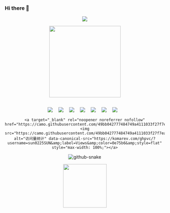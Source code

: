 ### Hi there 👋

<!--
**LJJbyZJU/LJJbyZJU** is a ✨ _special_ ✨ repository because its `README.md` (this file) appears on your GitHub profile.

Here are some ideas to get you started:

- 🔭 I’m currently working on ...
- 🌱 I’m currently learning ...
- 👯 I’m looking to collaborate on ...
- 🤔 I’m looking for help with ...
- 💬 Ask me about ...
- 📫 How to reach me: ...
- 😄 Pronouns: ...
- ⚡ Fun fact: ...
<div align="center"> <img src="https://metrics.lecoq.io/LJJbyZJU?template=classic&config.timezone=Asia%2FShanghai"> </div>
-->

<div align="center" dir="auto">
  
  <div dir="auto">
    <a href="https://blog.sunguoqi.com/" rel="nofollow">
      <img src="https://camo.githubusercontent.com/8895166f9b8e71643c4586cb1e6b6b8c3c7c77502e35174910fbacab09a36ca1/68747470733a2f2f726561646d652d747970696e672d7376672e64656d6f6c61622e636f6d3f666f6e743d466972612b436f64652670617573653d313030302677696474683d343335266c696e65733d636f6e736f6c652e6c6f672825323248656c6c6f253243253230576f726c64253232293be5b08fe5ad99e5908ce5ada6e7a59de682a8e4bb8ae5a4a9e68489e5bfab212663656e7465723d747275652673697a653d3237" data-canonical-src="https://readme-typing-svg.demolab.com?font=Fira+Code&amp;pause=1000&amp;width=435&amp;lines=console.log(%22Hello%2C%20World%22);小孙同学祝您今天愉快!&amp;center=true&amp;size=27" style="max-width: 100%;">
    </a>
  </div>
  
  <themed-picture data-catalyst-inline="true" data-catalyst=""><picture>
    <source media="(prefers-color-scheme: dark)" srcset="https://camo.githubusercontent.com/c31248d607b3c8fe3175a3b6ca8d8f297ec4e2ce91daefa658ab2c34982890ea/68747470733a2f2f63646e2e6a7364656c6976722e6e65742f67682f73756e3032323553554e2f73756e3032323553554e2f6173736574732f696d616765732f636f64696e672e676966" data-canonical-src="https://cdn.jsdelivr.net/gh/sun0225SUN/sun0225SUN/assets/images/coding.gif">
    <source media="(prefers-color-scheme: light)" srcset="https://camo.githubusercontent.com/8cf3d8ae0950a16174dced7756f58a9f3b84caafba702e67e66828a1467400aa/68747470733a2f2f63646e2e6a7364656c6976722e6e65742f67682f73756e3032323553554e2f73756e3032323553554e2f6173736574732f696d616765732f646576656c6f7065722e737667" height="225px" data-canonical-src="https://cdn.jsdelivr.net/gh/sun0225SUN/sun0225SUN/assets/images/developer.svg">
    <img src="https://camo.githubusercontent.com/c31248d607b3c8fe3175a3b6ca8d8f297ec4e2ce91daefa658ab2c34982890ea/68747470733a2f2f63646e2e6a7364656c6976722e6e65742f67682f73756e3032323553554e2f73756e3032323553554e2f6173736574732f696d616765732f636f64696e672e676966" data-canonical-src="https://cdn.jsdelivr.net/gh/sun0225SUN/sun0225SUN/assets/images/coding.gif" style="visibility:visible;max-width:100%;">
  </picture></themed-picture>
  
  <div dir="auto">&nbsp;</div>
  
  <div dir="auto">
    <a href="https://blog.sunguoqi.com/" rel="nofollow"><img src="https://camo.githubusercontent.com/f17341d1f14e1905e9ef86a3108ab64f9beb940a9ea48fcd68d8cb91ada0044f/68747470733a2f2f696d672e736869656c64732e696f2f62616467652f576562736974652de58d9ae5aea22d626c7565" data-canonical-src="https://img.shields.io/badge/Website-博客-blue" style="max-width: 100%;"></a>&emsp;
    <a href="https://twitter.com/sun0225SUN/" rel="nofollow"><img src="https://camo.githubusercontent.com/92eeed925000a01b7dbb0487ef8c5bb35f7a552ce97e3e21438515d440972860/68747470733a2f2f696d672e736869656c64732e696f2f62616467652f547769747465722de68ea8e789b92d626c7565" data-canonical-src="https://img.shields.io/badge/Twitter-推特-blue" style="max-width: 100%;"></a>&emsp;
    <a href="https://www.youtube.com/@sun0225SUN" rel="nofollow"><img src="https://camo.githubusercontent.com/8543581b3be7b694975f425605dc21b5e054864566a940ad9ac61c8b2acc0861/68747470733a2f2f696d672e736869656c64732e696f2f62616467652f596f75547562652de6b2b9e7aea12d633332313336" data-canonical-src="https://img.shields.io/badge/YouTube-油管-c32136" style="max-width: 100%;"></a>&emsp;
    <a href="https://mp.sunguoqi.com" rel="nofollow"><img src="https://camo.githubusercontent.com/76e950c194bff0ce0dde328d8fad0134602bbf46fecec5a1ac8dcf6d42707fcd/68747470733a2f2f696d672e736869656c64732e696f2f62616467652f5765436861742de5beaee4bfa12d303763313630" data-canonical-src="https://img.shields.io/badge/WeChat-微信-07c160" style="max-width: 100%;"></a>&emsp;
    <a href="https://space.bilibili.com/448488855/" rel="nofollow"><img src="https://camo.githubusercontent.com/b1eef5b46962c08cac3e579d9295ed12752bf058de1a30260d17664a23b5e94f/68747470733a2f2f696d672e736869656c64732e696f2f62616467652f42696c6962696c692d42e7ab992d666636396234" data-canonical-src="https://img.shields.io/badge/Bilibili-B站-ff69b4" style="max-width: 100%;"></a>&emsp;
    <a href="https://blog.csdn.net/weixin_50915462/" rel="nofollow"><img src="https://camo.githubusercontent.com/6d46a09f75cd1296ac40b6403c33cc4be64e85200516b7d575ad8eddbdbd2eea/68747470733a2f2f696d672e736869656c64732e696f2f62616467652f4353444e2de8aebae59d9b2d633332313336" data-canonical-src="https://img.shields.io/badge/CSDN-论坛-c32136" style="max-width: 100%;"></a>&emsp;
    <a href="https://www.zhihu.com/people/sunguoqi/" rel="nofollow"><img src="https://camo.githubusercontent.com/9c5813608682c04008508863cb4455041d45c47ff980edd6810fee50fdb39ca5/68747470733a2f2f696d672e736869656c64732e696f2f62616467652f5a686968752de79fa5e4b98e2d626c7565" data-canonical-src="https://img.shields.io/badge/Zhihu-知乎-blue" style="max-width: 100%;"></a>&emsp;
    
    <a target="_blank" rel="noopener noreferrer nofollow" href="https://camo.githubusercontent.com/49bb042777484749a4111033f27f7ea2146407bece6ba7cd00320dc18a696901/68747470733a2f2f6b6f6d617265762e636f6d2f67687076632f3f757365726e616d653d73756e3032323553554e266c6162656c3d566965777326636f6c6f723d306537356236267374796c653d666c6174"><img src="https://camo.githubusercontent.com/49bb042777484749a4111033f27f7ea2146407bece6ba7cd00320dc18a696901/68747470733a2f2f6b6f6d617265762e636f6d2f67687076632f3f757365726e616d653d73756e3032323553554e266c6162656c3d566965777326636f6c6f723d306537356236267374796c653d666c6174" alt="访问量统计" data-canonical-src="https://komarev.com/ghpvc/?username=sun0225SUN&amp;label=Views&amp;color=0e75b6&amp;style=flat" style="max-width: 100%;"></a>
  </div>
  
  <themed-picture data-catalyst-inline="true" data-catalyst=""><picture>
    <source media="(prefers-color-scheme: dark)" srcset="https://camo.githubusercontent.com/8310f28df8f412aae3ca368fa9cdbd59b7b284e1de11d30ccb26bd80f6784a81/68747470733a2f2f63646e2e6a7364656c6976722e6e65742f67682f73756e3032323553554e2f73756e3032323553554e2f70726f66696c652d736e616b652d636f6e747269622f6769746875622d636f6e747269627574696f6e2d677269642d736e616b652d6461726b2e737667" data-canonical-src="https://cdn.jsdelivr.net/gh/sun0225SUN/sun0225SUN/profile-snake-contrib/github-contribution-grid-snake-dark.svg">
    <source media="(prefers-color-scheme: light)" srcset="https://camo.githubusercontent.com/2f9611346e0f436db638275916f6552138e9d0621669b655e94f4fcdff7093f3/68747470733a2f2f63646e2e6a7364656c6976722e6e65742f67682f73756e3032323553554e2f73756e3032323553554e2f70726f66696c652d736e616b652d636f6e747269622f6769746875622d636f6e747269627574696f6e2d677269642d736e616b652e737667" data-canonical-src="https://cdn.jsdelivr.net/gh/sun0225SUN/sun0225SUN/profile-snake-contrib/github-contribution-grid-snake.svg">
    <img alt="github-snake" src="https://camo.githubusercontent.com/8310f28df8f412aae3ca368fa9cdbd59b7b284e1de11d30ccb26bd80f6784a81/68747470733a2f2f63646e2e6a7364656c6976722e6e65742f67682f73756e3032323553554e2f73756e3032323553554e2f70726f66696c652d736e616b652d636f6e747269622f6769746875622d636f6e747269627574696f6e2d677269642d736e616b652d6461726b2e737667" data-canonical-src="https://cdn.jsdelivr.net/gh/sun0225SUN/sun0225SUN/profile-snake-contrib/github-contribution-grid-snake-dark.svg" style="visibility:visible;max-width:100%;">
  </picture></themed-picture>
</div>

<div align="center"> <img height="137px" src="https://github-readme-stats.vercel.app/api?username=LJJbyZJU&hide_title=true&hide_border=true&show_icons=trueline_height=21&text_color=000&icon_color=000&bg_color=0,ea6161,ffc64d,fffc4d,52fa5a&theme=graywhite" /> </div>
